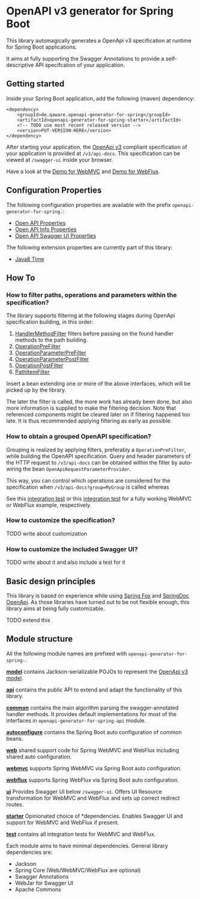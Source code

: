 # OpenAPI v3 generator for Spring Boot

This library automagically generates a OpenApi v3 specification at runtime for Spring Boot applications.

It aims at fully supporting the Swagger Annotations to provide
a self-descriptive API specifcation of your application.

## Getting started

Inside your Spring Boot application, add the following (maven) dependency:
```
<dependency>
	<groupId>de.qaware.openapi-generator-for-spring</groupId>
	<artifactId>openapi-generator-for-spring-starter</artifactId>
	<!-- TODO use most recent released version -->
	<version>PUT-VERSION-HERE</version>
</dependency>
```

After starting your application, 
the [OpenApi v3](https://github.com/OAI/OpenAPI-Specification/blob/3.0.1/versions/3.0.1.md) compliant
specification of your application is provided at `/v3/api-docs`. 
This specification can be viewed at `/swagger-ui` inside your browser.

Have a look at the [Demo for WebMVC](demo/openapi-generator-for-spring-demo-webmvc) 
and [Demo for WebFlux](demo/openapi-generator-for-spring-demo-webflux).

## Configuration Properties

The following configuration properties are available with the prefix `openapi-generator-for-spring.`:

* [Open API Properties](openapi-generator-for-spring-common/src/main/java/de/qaware/openapigeneratorforspring/common/OpenApiConfigurationProperties.java)
* [Open API Info Properties](openapi-generator-for-spring-common/src/main/java/de/qaware/openapigeneratorforspring/common/info/OpenApiInfoConfigurationProperties.java)
* [Open API Swagger UI Properties](openapi-generator-for-spring-ui/src/main/java/de/qaware/openapigeneratorforspring/ui/OpenApiSwaggerUiConfigurationProperties.java)

The following extension properties are currently part of this library:
* [Java8 Time](openapi-generator-for-spring-common/src/main/java/de/qaware/openapigeneratorforspring/common/schema/resolver/type/extension/java8/Java8TimeTypeResolverConfigurationProperties.java)

## How To

### How to filter paths, operations and parameters within the specification?

The library supports filtering at the following stages during OpenApi specification building, in this order:

1. [HandlerMethodFilter](openapi-generator-for-spring-api/src/main/java/de/qaware/openapigeneratorforspring/common/filter/handlermethod/HandlerMethodFilter.java)
filters before passing on the found handler methods to the path building.
1. [OperationPreFilter](openapi-generator-for-spring-api/src/main/java/de/qaware/openapigeneratorforspring/common/filter/operation/OperationPreFilter.java)
1. [OperationParameterPreFilter](openapi-generator-for-spring-api/src/main/java/de/qaware/openapigeneratorforspring/common/filter/operation/parameter/OperationParameterPreFilter.java)
1. [OperationParameterPostFilter](openapi-generator-for-spring-api/src/main/java/de/qaware/openapigeneratorforspring/common/filter/operation/parameter/OperationParameterPostFilter.java)
1. [OperationPostFilter](openapi-generator-for-spring-api/src/main/java/de/qaware/openapigeneratorforspring/common/filter/operation/OperationPostFilter.java)
1. [PathItemFilter](openapi-generator-for-spring-api/src/main/java/de/qaware/openapigeneratorforspring/common/filter/pathitem/PathItemFilter.java)

Insert a bean extending one or more of the above interfaces, which will be picked up by the library.

The later the filter is called, the more work has already been done, but
also more information is supplied to make the filtering decision. Note
that referenced components might be cleared later on if filtering happened
too late. It is thus recommended applying filtering as early as possible.

### How to obtain a grouped OpenAPI specification?

Grouping is realized by applying filters, preferably a `OperationPreFilter`,
while building the OpenAPI specification. Query and header parameters
of the HTTP request to `/v3/api-docs` can be obtained within the
filter by auto-wiring the bean `OpenApiRequestParameterProvider`. 

This way, you can control which operations are considered
for the specification when `/v3/api-docs?group=MyGroup` is called whereas 

See this [integration test](openapi-generator-for-spring-test/src/test/java/de/qaware/openapigeneratorforspring/test/app10/App10Test.java) 
or this [integration test](openapi-generator-for-spring-test/src/test/java/de/qaware/openapigeneratorforspring/test/app18/App18Test.java)
for a fully working WebMVC or WebFlux example, respectively. 

### How to customize the specification?

TODO write about customization

### How to customize the included Swagger UI?

TODO write about it and also include a test for it

## Basic design principles

This library is based on experience while using [Spring
Fox](https://github.com/springfox/springfox) and [SpringDoc
OpenApi](https://github.com/springdoc/springdoc-openapi).
As those libraries have turned out to be not flexible
enough, this library aims at being fully customizable.

TODO extend this

## Module structure

All the following module names are prefixed with `openapi-generator-for-spring-`.

**[model](openapi-generator-for-spring-model)** contains
Jackson-serializable POJOs to represent the [OpenApi v3
model](https://github.com/OAI/OpenAPI-Specification/blob/3.0.1/versions/3.0.1.md).

**[api](openapi-generator-for-spring-api)** contains the public
API to extend and adapt the functionality of this library.

**[common](openapi-generator-for-spring-common)** contains the main algorithm parsing the swagger-annotated handler methods.
 It provides default implementations for most of the interfaces in `openapi-generator-for-spring-api` module.

**[autoconfigure](openapi-generator-for-spring-autoconfigure)** contains the Spring Boot 
auto configuration of common beans.

**[web](openapi-generator-for-spring-web)** shared support code for Spring WebMVC and WebFlux
 including shared auto configuration.

**[webmvc](openapi-generator-for-spring-webmvc)** supports Spring WebMVC via Spring Boot auto configuration.

**[webflux](openapi-generator-for-spring-webflux)** supports Spring WebFlux via Spring Boot auto configuration.

**[ui](openapi-generator-for-spring-ui)** Provides Swagger UI below `/swagger-ui`. 
Offers UI Resource transformation for WebMVC and WebFlux and sets up correct redirect routes.  

**[starter](openapi-generator-for-spring-starter)** Opinionated choice of
*dependencies. Enables Swagger UI and support for WebMVC and WebFlux if present.

**[test](openapi-generator-for-spring-test)** contains all integration tests for WebMVC and WebFlux.

Each module aims to have minimal dependencies. General library dependencies are:
* Jackson 
* Spring Core (Web/WebMVC/WebFlux are optional)
* Swagger Annotations
* WebJar for Swagger UI
* Apache Commons

